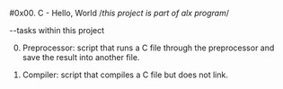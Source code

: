 #0x00. C - Hello, World
/*this project is part of alx program*/

--tasks within this project

0. Preprocessor: 
script that runs a C file through the preprocessor and save the result into another file.

1. Compiler:
script that compiles a C file but does not link.
